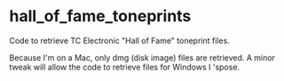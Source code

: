 hall_of_fame_toneprints
=======================

Code to retrieve TC Electronic "Hall of Fame" toneprint files.

Because I'm on a Mac, only dmg (disk image) files are retrieved. A minor tweak
will allow the code to retrieve files for Windows I 'spose.


